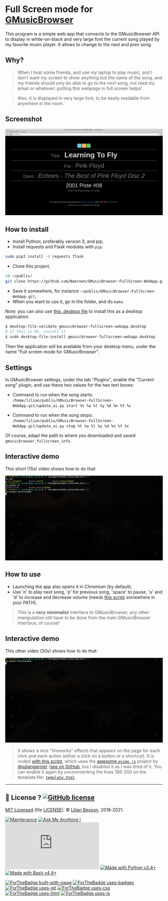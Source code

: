 # Full Screen mode for [GMusicBrowser](http://gmusicbrowser.org/)

This program is a simple web app that connects to the GMusicBrowser API to display in white-on-black and very large font the current song played by my favorite music player.
It allows to change to the next and prev song.

## Why?
> When I host some friends, and use my laptop to play music, and I don't want my screen to show anything but the name of the song, and my friends should only be able to go to the next song, not read my email or whatever: putting this webpage in full screen helps!

> Also, it is displayed in very large font, to be easily readable from anywhere in the room.

## Screenshot
![screenshots/demo1.png](screenshots/demo1.png)

## How to install
- Install Python, preferably version 3, and pip,
- Install requests and Flask modules with `pip`:
```bash
sudo pip3 install -U requests flask
```
- Clone this project,
```bash
cd ~/publis/
git clone https://github.com/Naereen/GMusicBrowser-FullScreen-WebApp.git
```
- Save it somewhere, for instance `~/publis/GMusicBrowser-FullScreen-WebApp.git`,
- When you want to use it, go in the folder, and do `make`.

Note: you can also use [this .desktop file](gmusicbrowser-fullscreen-webapp.desktop) to install this as a desktop application:

```bash
$ desktop-file-validate gmusicbrowser-fullscreen-webapp.desktop
# if this is OK, install it
$ sudo desktop-file-install gmusicbrowser-fullscreen-webapp.desktop
```

Then the application will be available from your desktop menu, under the name "Full screen mode for GMusicBrowser".

## Settings
In GMusicBrowser settings, under the tab "Plugins", enable the "Current song" plugin,
and use these two values for the two text boxes:

- Command to run when the song starts:
  `/home/lilian/publis/GMusicBrowser-FullScreen-WebApp.git/update_ui.py start %t %a %l %y %d %n %f %c`

- Command to run when the song stops:
  `/home/lilian/publis/GMusicBrowser-FullScreen-WebApp.git/update_ui.py stop %t %a %l %y %d %n %f %c`

Of course, adapt the path to where you downloaded and saved `gmusicbrowser_fullscreen_info`.

## Interactive demo
This short (15s) video shows how to do that:

![screenshots/demo2.gif](screenshots/demo2.gif)

## How to use
- Launching the app also opens it in Chromium (by default).
- Use 'n' to play next song, 'p' for previous song, 'space' to pause, 'u' and 'd' to increase and decrease volume (needs [this script](Volume.sh) somewhere in your PATH).

> This is a **very minimalist** interface to GMusicBrowser, any other manipulation still have to be done from the main GMusicBrowser interface, of course!

## Interactive demo
This other video (30s) shows how to do that:

![screenshots/demo3.gif](screenshots/demo3.gif)

> It shows a nice "fireworks" effects that appears on the page for each click and each action (either a click on a button or a shortcut).
> It is coded [with this script](static/js/fireworks.js), which uses the [awesome `anime.js`](http://animejs.com/) project by [@juliangarnier](https://github.com/juliangarnier/) ([see on GitHub](https://github.com/juliangarnier/anime), but I disabled it as I was tired of it.
> You can enable it again by uncommenting the lines 198-200 on the template file: [`template.html`](template.html).

----

## :scroll: License ? [![GitHub license](https://img.shields.io/github/license/Naereen/GMusicBrowser-FullScreen-WebApp.svg)](https://github.com/Naereen/GMusicBrowser-FullScreen-WebApp/blob/master/LICENSE)
[MIT Licensed](https://lbesson.mit-license.org/) (file [LICENSE](LICENSE)).
© [Lilian Besson](https://GitHub.com/Naereen), 2018-2021.

[![Maintenance](https://img.shields.io/badge/Maintained%3F-yes-green.svg)](https://GitHub.com/Naereen/GMusicBrowser-FullScreen-WebApp/graphs/commit-activity)
[![Ask Me Anything !](https://img.shields.io/badge/Ask%20me-anything-1abc9c.svg)](https://GitHub.com/Naereen/ama)
[![Analytics](https://ga-beacon.appspot.com/UA-38514290-17/github.com/Naereen/GMusicBrowser-FullScreen-WebApp/README.md?pixel)](https://GitHub.com/Naereen/GMusicBrowser-FullScreen-WebApp/)
[![Made with Python v3.4+](https://img.shields.io/badge/Made%20with-Python-1f425f.svg)](https://www.python.org/)
[![Made with Bash v4.4+](https://img.shields.io/badge/Made%20with-GNU%20Bash-1f425f.svg)](https://www.gnu.org/software/bash/)

[![ForTheBadge built-with-swag](http://ForTheBadge.com/images/badges/built-with-swag.svg)](https://GitHub.com/Naereen/)
[![ForTheBadge uses-badges](http://ForTheBadge.com/images/badges/uses-badges.svg)](http://ForTheBadge.com)
[![ForTheBadge uses-git](http://ForTheBadge.com/images/badges/uses-git.svg)](https://GitHub.com/)
[![ForTheBadge uses-css](http://ForTheBadge.com/images/badges/uses-css.svg)](http://ForTheBadge.com)
[![ForTheBadge uses-html](http://ForTheBadge.com/images/badges/uses-html.svg)](http://ForTheBadge.com)
[![ForTheBadge uses-js](http://ForTheBadge.com/images/badges/uses-js.svg)](http://ForTheBadge.com)
